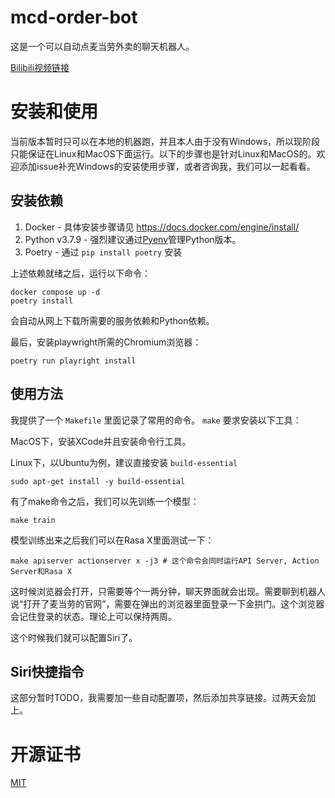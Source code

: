 # mcd-order-bot

这是一个可以自动点麦当劳外卖的聊天机器人。

[Bilibili视频链接](https://www.bilibili.com/video/BV1FA411G7QW/)

# 安装和使用

当前版本暂时只可以在本地的机器跑，并且本人由于没有Windows，所以现阶段只能保证在Linux和MacOS下面运行。以下的步骤也是针对Linux和MacOS的。欢迎添加issue补充Windows的安装使用步骤，或者咨询我，我们可以一起看看。

## 安装依赖

1. Docker - 具体安装步骤请见 https://docs.docker.com/engine/install/
2. Python v3.7.9 - 强烈建议通过[Pyenv]()管理Python版本。
3. Poetry - 通过 `pip install poetry` 安装

上述依赖就绪之后，运行以下命令：

```shell
docker compose up -d
poetry install
```

会自动从网上下载所需要的服务依赖和Python依赖。

最后，安装playwright所需的Chromium浏览器：

```shell
poetry run playright install
```

## 使用方法

我提供了一个 `Makefile` 里面记录了常用的命令。 `make` 要求安装以下工具：

MacOS下，安装XCode并且安装命令行工具。

Linux下，以Ubuntu为例，建议直接安装 `build-essential`

```shell
sudo apt-get install -y build-essential
```

有了make命令之后，我们可以先训练一个模型：

```shell
make train
```

模型训练出来之后我们可以在Rasa X里面测试一下：

```shell
make apiserver actionserver x -j3 # 这个命令会同时运行API Server, Action Server和Rasa X
```

这时候浏览器会打开，只需要等个一两分钟，聊天界面就会出现。需要聊到机器人说“打开了麦当劳的官网”，需要在弹出的浏览器里面登录一下金拱门。这个浏览器会记住登录的状态。理论上可以保持两周。

这个时候我们就可以配置Siri了。

## Siri快捷指令

这部分暂时TODO，我需要加一些自动配置项，然后添加共享链接。过两天会加上。

# 开源证书

[MIT](./LICENSE)
